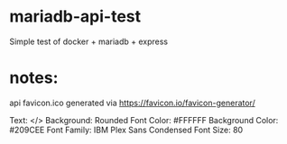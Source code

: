 # mariadb-api-test
Simple test of docker + mariadb + express


# notes:

api favicon.ico generated via https://favicon.io/favicon-generator/

Text: </>
Background: Rounded
Font Color: #FFFFFF
Background Color: #209CEE
Font Family: IBM Plex Sans Condensed
Font Size: 80

